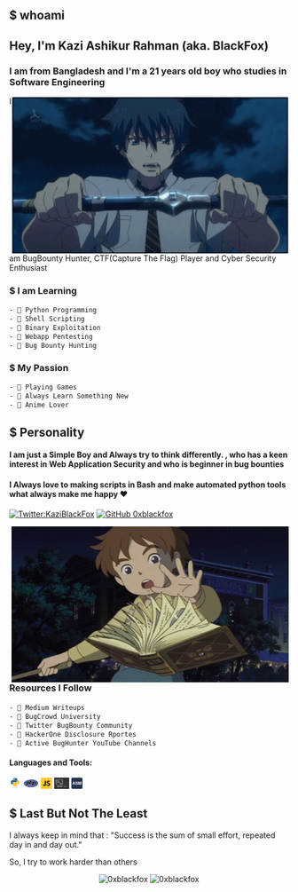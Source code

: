 ## $ whoami

<h2> Hey, I'm Kazi Ashikur Rahman (aka. BlackFox)</h2>
<h3>I am from Bangladesh and I'm a 21 years old boy who studies in <b>Software Engineering</b></h3>

<img hight="400" width="500" alt="GIF" align="right" src="https://github.com/0xblackfox/0xblackfox/blob/main/Intro/Amino%20Rage.gif">
I am BugBounty Hunter, CTF(Capture The Flag) Player and Cyber Security Enthusiast

### $ I am Learning
    - 🔰 Python Programming
    - 🔰 Shell Scripting
    - 🔰 Binary Exploitation
    - 🔰 Webapp Pentesting
    - 🔰 Bug Bounty Hunting

### $ My Passion 
    - 🔰 Playing Games
    - 🔰 Always Learn Something New
    - 🔰 Anime Lover

## $ Personality 
#### I am just a Simple Boy and Always try to think differently. , who has a keen interest in Web Application Security and who is beginner in bug bounties 

#### I Always love to making scripts in Bash and make automated python tools what always make me happy ❤

[![Twitter:KaziBlackFox](https://img.shields.io/badge/Follow-Twitter-blue)](https://twitter.com/KaziBlackFox)
[![GitHub 0xblackfox](https://img.shields.io/badge/Follow-Github-blue)](https://github.com/0xblackfox)

<img hight="400" width="500" alt="GIF" align="right" src="https://github.com/0xblackfox/0xblackfox/blob/main/Intro/reading%20book.gif">

### Resources I Follow
    - 🔰 Medium Writeups
    - 🔰 BugCrowd University
    - 🔰 Twitter BugBounty Community
    - 🔰 HackerOne Disclosure Rportes
    - 🔰 Active BugHunter YouTube Channels

#### Languages and Tools:
<code><img height="20" src="https://github.com/0xblackfox/0xblackfox/blob/main/lang/python.png"></code>
<code><img height="20" src="https://github.com/0xblackfox/0xblackfox/blob/main/lang/php.jpg"></code>
<code><img height="20" src="https://github.com/0xblackfox/0xblackfox/blob/main/lang/javascript.png"></code>
<code><img height="20" src="https://github.com/0xblackfox/0xblackfox/blob/main/lang/bash.jpg"></code>
<code><img height="20" src="https://github.com/0xblackfox/0xblackfox/blob/main/lang/assembly.png"></code>

## $ Last But Not The Least

<p>I always keep in mind that :
"Success is the sum of small effort, repeated day in and day out." </p>
<p>So, I try to work harder than others</p>

<p align="center"> <img src="https://github-readme-streak-stats.herokuapp.com/?user=0xblackfox&theme=onedark" alt="0xblackfox" /> <img src="https://github-readme-stats.vercel.app/api?username=0xblackfox&show_icons=true&theme=gotham" alt="0xblackfox" />


